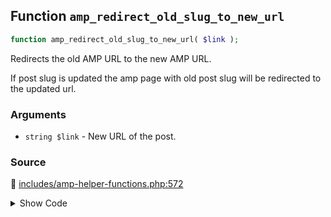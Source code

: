 ## Function `amp_redirect_old_slug_to_new_url`

```php
function amp_redirect_old_slug_to_new_url( $link );
```

Redirects the old AMP URL to the new AMP URL.

If post slug is updated the amp page with old post slug will be redirected to the updated url.

### Arguments

* `string $link` - New URL of the post.

### Source

:link: [includes/amp-helper-functions.php:572](../../includes/amp-helper-functions.php#L572-L583)

<details>
<summary>Show Code</summary>

```php
function amp_redirect_old_slug_to_new_url( $link ) {

	if ( amp_is_request() && ! amp_is_canonical() ) {
		if ( ! amp_is_legacy() ) {
			$link = add_query_arg( amp_get_slug(), '', $link );
		} else {
			$link = trailingslashit( trailingslashit( $link ) . amp_get_slug() );
		}
	}

	return $link;
}
```

</details>
